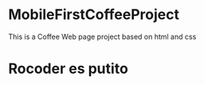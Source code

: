 # MobileFirstCoffeeProject
This is a Coffee Web page project based on html and css 

# Rocoder es putito
